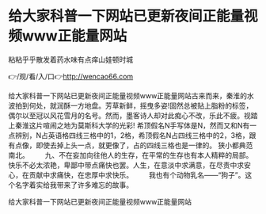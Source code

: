 # 给大家科普一下网站已更新夜间正能量视频www正能量网站
粘粘乎乎散发着药水味有点痒山娃顿时城

👉/观/看/入/口👉http://wencao66.com

给大家科普一下网站已更新夜间正能量视频www正能量网站古来而来，秦淮的水波拍到何处，就润酥一方地盘。芳草新鲜，摇曳多姿!固然总被贴上脂粉的标签，偶尔以至冠以风花雪月的名号。然而，墨客诗人却对此痴心不改，乐此不疲。视踏上秦淮这片喧闹之地为莫斯科大学的光彩!
希顶假名N手写体是N，然而又和N有一点辨别，N占英语格四线三格中的1，2格，希顶假名N占四线三格中的2，3格，跟有点像，即使去掉上头一点，就更像了，占的四线三格也是一律的。
狭小都典范南北。
　　九、不在妄加向往他人的生存，在平常的生存也有本人精粹的局部。快乐不必太浓艳，卑鄙中带点痛快也罢。人生，在意淡中求满意，在尽责中求安心，在贡献中求痛快，在忠厚中求快乐。
　　我也有个动物乳名——“狗子”。这个名字着实给我带来了许多难忘的故事。

给大家科普一下网站已更新夜间正能量视频www正能量网站
